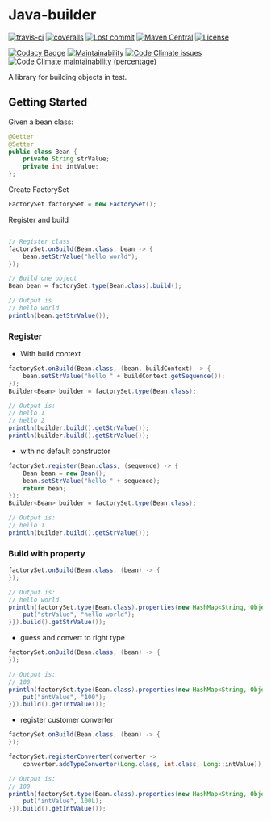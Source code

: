# Java-builder
[![travis-ci](https://travis-ci.org/leeonky/java-builder.svg?branch=master)](https://travis-ci.org/leeonky/java-builder)
[![coveralls](https://img.shields.io/coveralls/github/leeonky/java-builder/master.svg)](https://coveralls.io/github/leeonky/java-builder)
[![Lost commit](https://img.shields.io/github/last-commit/leeonky/java-builder.svg)](https://github.com/leeonky/java-builder)
[![Maven Central](https://img.shields.io/maven-central/v/com.github.leeonky/java-builder.svg)](https://maven-badges.herokuapp.com/maven-central/com.github.leeonky/java-builder)
[![License](https://img.shields.io/badge/License-Apache%202.0-blue.svg)](https://opensource.org/licenses/Apache-2.0)

[![Codacy Badge](https://api.codacy.com/project/badge/Grade/b6f87097011245d8b3fcfa4324292640)](https://www.codacy.com/app/leeonky/java-builder?utm_source=github.com&amp;utm_medium=referral&amp;utm_content=leeonky/java-builder&amp;utm_campaign=Badge_Grade)
[![Maintainability](https://api.codeclimate.com/v1/badges/69d279626d49cac2bdc8/maintainability)](https://codeclimate.com/github/leeonky/java-builder/maintainability)
[![Code Climate issues](https://img.shields.io/codeclimate/issues/leeonky/java-builder.svg)](https://codeclimate.com/github/leeonky/java-builder/maintainability)
[![Code Climate maintainability (percentage)](https://img.shields.io/codeclimate/maintainability-percentage/leeonky/java-builder.svg)](https://codeclimate.com/github/leeonky/java-builder/maintainability)

A library for building objects in test.

## Getting Started

Given a bean class:

```java
@Getter
@Setter
public class Bean {
    private String strValue;
    private int intValue;
};
```

Create FactorySet

```java
FactorySet factorySet = new FactorySet();
```

Register and build

```java

// Register class
factorySet.onBuild(Bean.class, bean -> {
    bean.setStrValue("hello world");
});

// Build one object
Bean bean = factorySet.type(Bean.class).build();

// Output is
// hello world
println(bean.getStrValue());
```

### Register

- With build context

```java
factorySet.onBuild(Bean.class, (bean, buildContext) -> {
    bean.setStrValue("hello " + buildContext.getSequence());
});
Builder<Bean> builder = factorySet.type(Bean.class);

// Output is:
// hello 1
// hello 2
println(builder.build().getStrValue());
println(builder.build().getStrValue());
```

- with no default constructor
```java
factorySet.register(Bean.class, (sequence) -> {
    Bean bean = new Bean();
    bean.setStrValue("hello " + sequence);
    return bean;
});
Builder<Bean> builder = factorySet.type(Bean.class);

// Output is:
// hello 1
println(builder.build().getStrValue());
```

### Build with property

```java
factorySet.onBuild(Bean.class, (bean) -> {
});

// Output is:
// hello world
println(factorySet.type(Bean.class).properties(new HashMap<String, Object>{{
    put("strValue", "hello world");
}}).build().getStrValue());
```

- guess and convert to right type

```java
factorySet.onBuild(Bean.class, (bean) -> {
});

// Output is:
// 100
println(factorySet.type(Bean.class).properties(new HashMap<String, Object>{{
    put("intValue", "100");
}}).build().getIntValue());
```
- register customer converter

```java
factorySet.onBuild(Bean.class, (bean) -> {
});

factorySet.registerConverter(converter ->
    converter.addTypeConverter(Long.class, int.class, Long::intValue));

// Output is:
// 100
println(factorySet.type(Bean.class).properties(new HashMap<String, Object>{{
    put("intValue", 100L);
}}).build().getIntValue());
```
